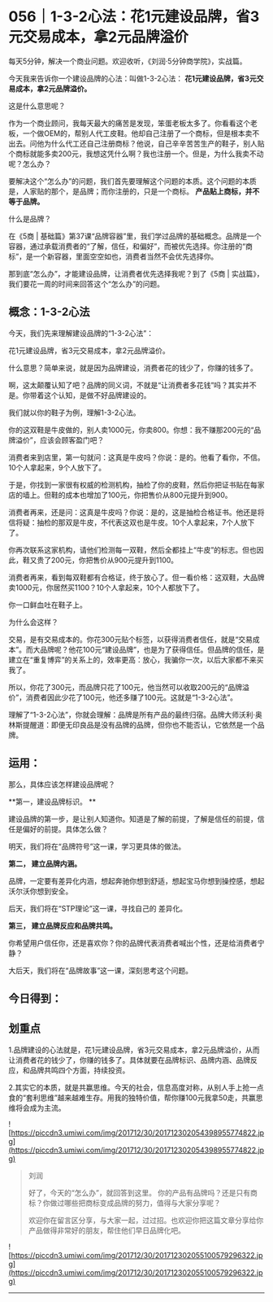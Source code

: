 # 056｜1-3-2心法：花1元建设品牌，省3元交易成本，拿2元品牌溢价

每天5分钟，解决一个商业问题。欢迎收听，《刘润·5分钟商学院》，实战篇。

今天我来告诉你一个建设品牌的心法：叫做1-3-2心法： **花1元建设品牌，省3元交易成本，拿2元品牌溢价。** 

这是什么意思呢？

作为一个商业顾问，我每天最大的痛苦是发现，笨蛋老板太多了。你看看这个老板，一个做OEM的，帮别人代工皮鞋。他却自己注册了一个商标，但是根本卖不出去。问他为什么代工还自己注册商标？他说，自己辛辛苦苦生产的鞋子，别人贴个商标就能多卖200元，我想这凭什么啊？我也注册一个。但是，为什么我卖不动呢？怎么办？

要解决这个“怎么办”的问题，我们首先要理解这个问题的本质。这个问题的本质是，人家贴的那个，是品牌；而你注册的，只是一个商标。 **产品贴上商标，并不等于品牌。**

什么是品牌？

在《5商 | 基础篇》第37课“品牌容器”里，我们学过品牌的基础概念。品牌是一个容器，通过承载消费者的“了解，信任，和偏好”，而被优先选择。你注册的“商标”，是一个新容器，里面空空如也，消费者当然不会优先选择你。

那到底“怎么办”，才能建设品牌，让消费者优先选择我呢？到了《5商 | 实战篇》，我们要花一周的时间来回答这个“怎么办”的问题。

## 概念：1-3-2心法

今天，我们先来理解建设品牌的“1-3-2心法”：

花1元建设品牌，省3元交易成本，拿2元品牌溢价。

什么意思？简单来说，就是因为品牌建设，消费者花的钱少了，你赚的钱多了。

啊，这太颠覆认知了吧？品牌的同义词，不就是“让消费者多花钱”吗？其实并不是。你带着这个认知，是做不好品牌建设的。

我们就以你的鞋子为例，理解1-3-2心法。

你的这双鞋是牛皮做的，别人卖1000元，你卖800。你想：我不赚那200元的“品牌溢价”，应该会顾客盈门吧？

消费者来到店里，第一句就问：这真是牛皮吗？你说：是的。他看了看你，不信。10个人拿起来，9个人放下了。

于是，你找到一家很有权威的检测机构，抽检了你的皮鞋，然后你把证书贴在每家店的墙上。但鞋的成本也增加了100元，你把售价从800元提升到900。

消费者再来，还是问：这真是牛皮吗？你说：是的，这是抽检合格证书。他还是将信将疑：抽检的那双是牛皮，不代表这双也是牛皮。10个人拿起来，7个人放下了。

你再次联系这家机构，请他们检测每一双鞋，然后全都挂上“牛皮”的标志。但也因此，鞋又贵了200元，你把售价从900元提升到1100。

消费者再来，看到每双鞋都有合格证，终于放心了。但一看价格：这双鞋，大品牌卖1000元，你居然买1100？10个人拿起来，10个人都放下了。

你一口鲜血吐在鞋子上。

为什么会这样？

交易，是有交易成本的。你花300元贴个标签，以获得消费者信任，就是“交易成本”。而大品牌呢？他花100元“建设品牌”，也是为了获得信任。但品牌的信任，是建立在“重复博弈”的关系上的，效率更高：放心，我骗你一次，以后大家都不来买我了。

所以，你花了300元，而品牌只花了100元，他当然可以收取200元的“品牌溢价”，消费者因此少花了100元，他还多赚了100元。这就是“1-3-2心法”。

理解了“1-3-2心法”，你就会理解：品牌是所有产品的最终归宿。品牌大师沃利·奥林斯提醒道：即便无印良品是没有品牌的品牌，但你也不能否认，它依然是一个品牌。

## 运用：

那么，具体应该怎样建设品牌呢？

 **第一，建设品牌标识。 **

建设品牌的第一步，是让别人知道你。知道是了解的前提，了解是信任的前提，信任是偏好的前提。具体怎么做？

明天，我们将在“品牌符号”这一课，学习更具体的做法。

 **第二， 建立品牌内涵。**

品牌，一定要有差异化内涵，想起奔驰你想到舒适，想起宝马你想到操控感，想起沃尔沃你想到安全。

后天，我们将在“STP理论”这一课，寻找自己的 差异化。

 **第三， 建立品牌反应和品牌共鸣。**

你希望用户信任你，还是喜欢你？你的品牌代表消费者喊出个性，还是给消费者宁静？ 

大后天，我们将在“品牌故事”这一课，深刻思考这个问题。

## 今日得到：

## 划重点

1.品牌建设的心法就是，花1元建设品牌，省3元交易成本，拿2元品牌溢价，从而让消费者花的钱少了，你赚的钱多了。具体就要在品牌标识、品牌内涵、品牌反应，和品牌共鸣四个方面，持续投资。

2.其实它的本质，就是共赢思维。今天的社会，信息高度对称，从别人手上抢一点食的“套利思维”越来越难生存。用我的独特价值，帮你赚100元我拿50走，共赢思维将会成为主流。

![https://piccdn3.umiwi.com/img/201712/30/201712302054398955774822.jpg](https://piccdn3.umiwi.com/img/201712/30/201712302054398955774822.jpg)

> 刘润
> 
> 好了，今天的“怎么办”，就回答到这里。 你的产品有品牌吗？还是只有商标？你做过哪些把商标变成品牌的努力，值得与大家分享呢？
> 
> 欢迎你在留言区分享，与大家一起，过过招。也欢迎你把这篇文章分享给你产品做得非常好的朋友，帮住他们早日品牌化吧。

![https://piccdn3.umiwi.com/img/201712/30/201712302055100579296322.jpg](https://piccdn3.umiwi.com/img/201712/30/201712302055100579296322.jpg)

---
